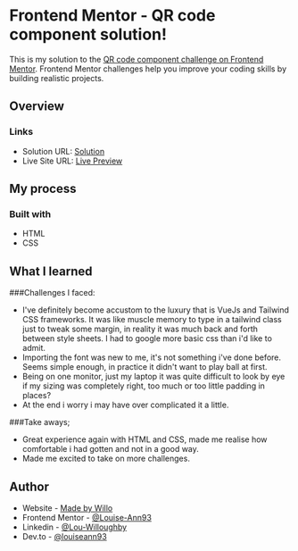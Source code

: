 # Frontend Mentor - QR code component solution!

This is my solution to the [QR code component challenge on Frontend Mentor](https://www.frontendmentor.io/challenges/qr-code-component-iux_sIO_H). Frontend Mentor challenges help you improve your coding skills by building realistic projects.

## Overview

### Links

- Solution URL: [Solution](https://www.frontendmentor.io/solutions/first-challenge-complete-html-and-css-Bk4MFT4E9)
- Live Site URL: [Live Preview](https://louise-ann93.github.io/)

## My process

### Built with

- HTML
- CSS

## What I learned

###Challenges I faced:

- I've definitely become accustom to the luxury that is VueJs and Tailwind CSS frameworks. It was like muscle memory to type in a tailwind class just to tweak some margin, in reality it was much back and forth between style sheets. I had to google more basic css than i'd like to admit.
- Importing the font was new to me, it's not something i've done before. Seems simple enough, in practice it didn't want to play ball at first.
- Being on one monitor, just my laptop it was quite difficult to look by eye if my sizing was completely right, too much or too little padding in places?
- At the end i worry i may have over complicated it a little.

###Take aways;

- Great experience again with HTML and CSS, made me realise how comfortable i had gotten and not in a good way.
- Made me excited to take on more challenges.

## Author

- Website - [Made by Willo](https://github.com/Louise-Ann93)
- Frontend Mentor - [@Louise-Ann93](https://www.frontendmentor.io/profile/Louise-Ann93)
- Linkedin - [@Lou-Willoughby](https://www.linkedin.com/in/lou-willoughby/)
- Dev.to - [@louiseann93](https://dev.to/louiseann93)
